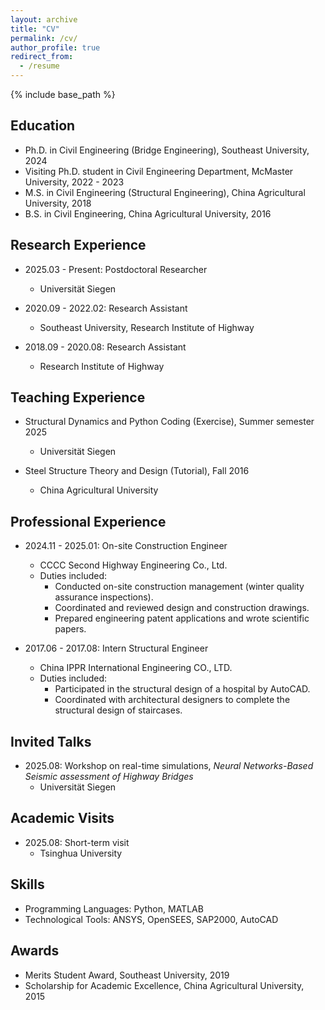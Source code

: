 ```yaml
---
layout: archive
title: "CV"
permalink: /cv/
author_profile: true
redirect_from:
  - /resume
---
```


{% include base_path %}

Education
------
* Ph.D. in Civil Engineering (Bridge Engineering), Southeast University, 2024
* Visiting Ph.D. student in Civil Engineering Department, McMaster University, 2022 - 2023
* M.S. in Civil Engineering (Structural Engineering), China Agricultural University, 2018
* B.S. in Civil Engineering, China Agricultural University, 2016

Research Experience
------
* 2025.03 - Present: Postdoctoral Researcher
  * Universität Siegen

* 2020.09 - 2022.02: Research Assistant
  * Southeast University, Research Institute of Highway

* 2018.09 - 2020.08: Research Assistant
  * Research Institute of Highway

Teaching Experience
------
* Structural Dynamics and Python Coding (Exercise), Summer semester 2025
  * Universität Siegen

* Steel Structure Theory and Design (Tutorial), Fall 2016
  * China Agricultural University

Professional Experience
------
* 2024.11 - 2025.01: On-site Construction Engineer
  * CCCC Second Highway Engineering Co., Ltd. 
  * Duties included:
    * Conducted on-site construction management (winter quality assurance inspections).
    * Coordinated and reviewed design and construction drawings.
    * Prepared engineering patent applications and wrote scientific papers.

* 2017.06 - 2017.08: Intern Structural Engineer
  * China IPPR International Engineering CO., LTD. 
  * Duties included:
    * Participated in the structural design of a hospital by AutoCAD.
    * Coordinated with architectural designers to complete the structural design of staircases.

Invited Talks
------
* 2025.08: Workshop on real-time simulations, *Neural Networks-Based Seismic assessment of Highway Bridges*
  * Universität Siegen

Academic Visits
------
* 2025.08: Short-term visit
  * Tsinghua University

Skills
------
* Programming Languages: Python, MATLAB
* Technological Tools: ANSYS, OpenSEES, SAP2000, AutoCAD

Awards
------
* Merits Student Award, Southeast University, 2019
* Scholarship for Academic Excellence, China Agricultural University, 2015
